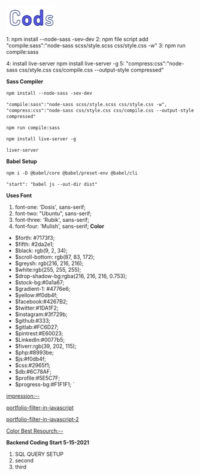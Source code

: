 ![Cods](images/logo.png)

1: npm install --node-sass -sev-dev
2: npm file script add
"compile:sass":"node-sass scss/style.scss css/style.css -w"
3: npm run compile:sass

4: install live-server
npm install live-server -g
5: "compress:css":"node-sass css/style.css css/compile.css --output-style compressed"

**Sass Compiler**

```Node-sass
npm install --node-sass -sev-dev
```

```script add packeg.js
"compile:sass":"node-sass scss/style.scss css/style.css -w",
"compress:css":"node-sass css/style.css css/compile.css --output-style compressed"
```

```run sass compiler
npm run compile:sass
```

```Install Live Server
npm install live-server -g
```

```run live Server
liver-server
```

**Babel Setup**

```install
npm i -D @babel/core @babel/preset-env @babel/cli
```

```script inside
"start": "babel js --out-dir dist"
```

**Uses Font**

1. font-one: 'Dosis', sans-serif;
2. font-two: "Ubuntu", sans-serif;
3. font-three: 'Rubik', sans-serif;
4. font-four: 'Mulish', sans-serif;
   **Color**

- $forth: #7173f3;
- $fifth: #2da2e1;
- $black: rgb(9, 2, 34);
- $scroll-bottom: rgb(87, 83, 172);
- $greysh: rgb(216, 216, 216);
- $white:rgb(255, 255, 255);
- $drop-shadow-bg:rgba(216, 216, 216, 0.753);
- $stock-bg:#0a1a67;
- $gradient-1: #4776e6;
- $yellow:#f0db4f;
- $facebook:#4267B2;
- $twitter:#1DA1F2;
- $instagram:#3f729b;
- $github:#333;
- $gitlab:#FC6D27;
- $pintrest:#E60023;
- $LinkedIn:#0077b5;
- $fiverr:rgb(39, 202, 115);
- $php:#8993be;
- $js:#f0db4f;
- $css:#2965f1;
- $db:#6C78AF;
- $profile:#5E5C7F;
- $progress-bg:#F1F1F1;
  `

[impression:--](https://jthemes.net/themes/wp/bolby/)

[portfolio-filter-in-javascript](https://www.youtube.com/watch?v=xKkzQPduH3g&ab_channel=codexdude)

[portfolio-filter-in-javascript-2](https://www.youtube.com/watch?v=_RQAoff0jx8&ab_channel=ParadoxWay)

[Color Best Resourch:--](https://webkul.github.io/coolhue/)

**Backend Coding Start 5-15-2021**
1. SQL QUERY SETUP
2. second
3. third




